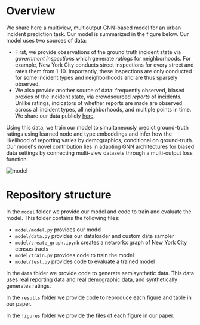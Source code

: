 # Overview
We share here a multiview, multioutput GNN-based model for an urban incident prediction task. Our model is summarized in the figure below. Our model uses two sources of data:
 - First, we provide observations of the ground truth incident state via *government inspections* which generate *ratings* for neighborhoods. For example, New York City conducts street inspections for every street and rates them from 1-10. Importantly, these inspections are only conducted for some incident types and neighborhoods and are thus sparsely observed.
 - We also provide another source of data: frequently observed, biased proxies of the incident state, via crowdsourced *reports* of incidents. Unlike ratings, indicators of whether reports are made are observed across all incident types, all neighborhoods, and multiple points in time.
We share our data publicly [here](https://github.com/sidhikabalachandar/nyc_urban_incident_data).

Using this data, we train our model to simultaneously predict ground-truth ratings using learned node and type embeddings and infer how the likelihood of reporting varies by demographics, conditional on ground-truth. Our model's novel contribution lies in adapting GNN architectures for biased data settings by connecting multi-view datasets through a multi-output loss function.

![model](https://github.com/user-attachments/assets/015357d6-30b5-4fb9-a06b-297ff8e3f38d)

# Repository structure
In the `model` folder we provide our model and code to train and evaluate the model. This folder contains the following files:
 - `model/model.py` provides our model
 - `model/data.py` provides our dataloader and custom data sampler
 - `model/create_graph.ipynb` creates a networkx graph of New York City census tracts
 - `model/train.py` provides code to train the model
 - `model/test.py` provides code to evaluate a trained model

In the `data` folder we provide code to generate semisynthetic data. This data uses real reporting data and real demographic data, and synthetically generates ratings.

In the `results` folder we provide code to reproduce each figure and table in our paper.

In the `figures` folder we provide the files of each figure in our paper. 
